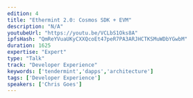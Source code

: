 ```yaml
---
edition: 4
title: "Ethermint 2.0: Cosmos SDK + EVM"
description: "N/A"
youtubeUrl: "https://youtu.be/VCLbS1Oks8A"
ipfsHash: "QmReYVuaUKyCXXQcoEt47peR7PA3ARJHCTKSMuWDbYGwbM"
duration: 1625
expertise: "Expert"
type: "Talk"
track: "Developer Experience"
keywords: ['tendermint','dapps','architecture']
tags: ['Developer Experience']
speakers: ['Chris Goes']
---
```

